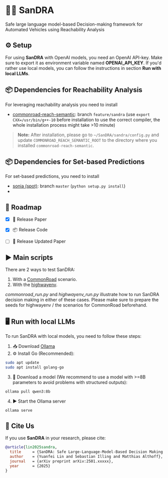 # 🚗💡 SanDRA
Safe large language model-based Decision-making framework for Automated Vehicles using Reachability Analysis
## ⚙️ Setup
For using **SanDRA** with OpenAI models, you need an OpenAI API-key. Make sure to export it as environment variable named **OPENAI_API_KEY**.
If you'd rather use local models, you can follow the instructions in section **Run with local LLMs**.

## 📦 Dependencies for Reachability Analysis  
For leveraging reachability analysis you need to install
* [commonroad-reach-semantic](https://github.com/CommonRoad/commonroad-reach-semantic): branch `feature/sandra` 
(use `export CXX=/usr/bin/g++-10` before installation to use the correct compiler, the whole installation process might take >10 minute)
> **Note:** After installation, please go to `~/SanDRA/sandra/config.py` and update `COMMONROAD_REACH_SEMANTIC_ROOT` to the directory where you installed `commonroad-reach-semantic`.

##  📦 Dependencies for Set-based Predictions
For set-based predictions, you need to install
* [sonia (spot)](https://github.com/CommonRoad/spot-sonia): branch `master` (`python setup.py install`)
* 
## 🔄 Roadmap  

- [x] 📄 Release Paper  
- [x] 📦 Release Code
- [ ] 📑 Release Updated Paper  


## ▶️ Main scripts
There are 2 ways to test SanDRA:
1. With a [CommonRoad](https://commonroad.in.tum.de/) scenario.
2. With the [highwayenv](https://highway-env.farama.org/).

*commonroad_run.py* and  *highwayenv_run.py* illustrate how to run SanDRA decision making in either of these cases. Please make sure to prepare the seeds for highwayenv / the scenarios for CommonRoad beforehand.

## 🖥️ Run with local LLMs
To run SanDRA with local models, you need to follow these steps:
1. 📥 Download [Ollama](https://ollama.com/download)
2. ⚙️ Install Go (Recommended):
```bash
sudo apt update
sudo apt install golang-go
```
3. 🤖 Download a model (We recommend to use a model with >=8B parameters to avoid problems with structured outputs):
```bash
ollama pull qwen3:8b
```
4. ▶️ Start the Ollama server
```bash
ollama serve
```
## 📝 Cite Us  

If you use **SanDRA** in your research, please cite:  

```bibtex
@article{lin2025sandra,
  title     = {SanDRA: Safe Large-Language-Model-Based Decision Making for Automated Vehicles Using Reachability Analysis},
  author    = {Yuanfei Lin and Sebastian Illing and Matthias Althoff},
  journal   = {arXiv preprint arXiv:2501.xxxxx}, 
  year      = {2025}
}
